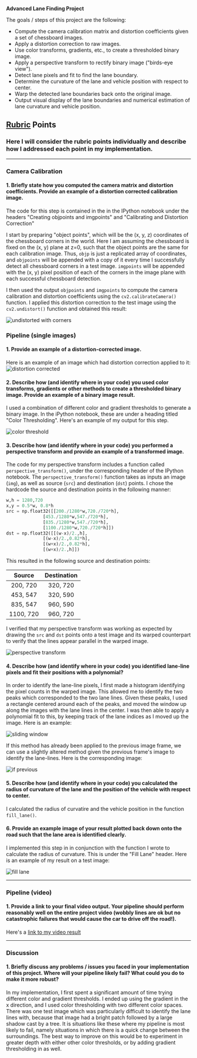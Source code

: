 **Advanced Lane Finding Project**

The goals / steps of this project are the following:

* Compute the camera calibration matrix and distortion coefficients given a set of chessboard images.
* Apply a distortion correction to raw images.
* Use color transforms, gradients, etc., to create a thresholded binary image.
* Apply a perspective transform to rectify binary image ("birds-eye view").
* Detect lane pixels and fit to find the lane boundary.
* Determine the curvature of the lane and vehicle position with respect to center.
* Warp the detected lane boundaries back onto the original image.
* Output visual display of the lane boundaries and numerical estimation of lane curvature and vehicle position.

[//]: # (Image References)

[image1]: ./undistorted_images/undistorted_with_corners.png "Undistorted with Corners"
[image2]: ./output_images/undistorted.png "distortion corrected"
[image3]: ./output_images/combined_threshold.png "Binary Example"
[image4]: ./output_images/lane_lines_top_down.png "Warp Example"
[image5]: ./output_images/sliding_windows.png "Sliding Windows"
[image6]: ./output_images/past_lane_lines.png "If Previous"
[image7]: ./output_images/filled_lane.png "Filled Lane"
[video1]: ./project_video_output3.mp4 "Video"

## [Rubric](https://review.udacity.com/#!/rubrics/571/view) Points

### Here I will consider the rubric points individually and describe how I addressed each point in my implementation.  

---

### Camera Calibration

#### 1. Briefly state how you computed the camera matrix and distortion coefficients. Provide an example of a distortion corrected calibration image.

The code for this step is contained in the in the IPython notebook under the headers "Creating objpoints and imgpoints" and "Calibrating and Distortion Correction"

I start by preparing "object points", which will be the (x, y, z) coordinates of the chessboard corners in the world. Here I am assuming the chessboard is fixed on the (x, y) plane at z=0, such that the object points are the same for each calibration image.  Thus, `objp` is just a replicated array of coordinates, and `objpoints` will be appended with a copy of it every time I successfully detect all chessboard corners in a test image.  `imgpoints` will be appended with the (x, y) pixel position of each of the corners in the image plane with each successful chessboard detection.  

I then used the output `objpoints` and `imgpoints` to compute the camera calibration and distortion coefficients using the `cv2.calibrateCamera()` function.  I applied this distortion correction to the test image using the `cv2.undistort()` function and obtained this result: 

![undistorted with corners][image1]

### Pipeline (single images)

#### 1. Provide an example of a distortion-corrected image.

Here is an example of an image which had distortion correction applied to it:
![distortion corrected][image2]

#### 2. Describe how (and identify where in your code) you used color transforms, gradients or other methods to create a thresholded binary image.  Provide an example of a binary image result.

I used a combination of different color and gradient thresholds to generate a binary image. In the iPython notebook, these are under a heading titled "Color Thresholding". Here's an example of my output for this step.

![color threshold][image3]

#### 3. Describe how (and identify where in your code) you performed a perspective transform and provide an example of a transformed image.

The code for my perspective transform includes a function called `perspective_transform()`, under the corresponding header of the IPython notebook.  The `perspective_transform()` function takes as inputs an image (`img`), as well as source (`src`) and destination (`dst`) points.  I chose the hardcode the source and destination points in the following manner:

```python
w,h = 1280,720
x,y = 0.5*w, 0.8*h
src = np.float32([[200./1280*w,720./720*h],
              [453./1280*w,547./720*h],
              [835./1280*w,547./720*h],
              [1100./1280*w,720./720*h]])
dst = np.float32([[(w-x)/2.,h],
              [(w-x)/2.,0.82*h],
              [(w+x)/2.,0.82*h],
              [(w+x)/2.,h]])
```

This resulted in the following source and destination points:

| Source        | Destination   | 
|:-------------:|:-------------:| 
| 200, 720      | 320, 720      | 
| 453, 547      | 320, 590      |
| 835, 547      | 960, 590      |
| 1100, 720     | 960, 720      |

I verified that my perspective transform was working as expected by drawing the `src` and `dst` points onto a test image and its warped counterpart to verify that the lines appear parallel in the warped image.

![perspective transform][image4]

#### 4. Describe how (and identify where in your code) you identified lane-line pixels and fit their positions with a polynomial?

In order to identify the lane-line pixels, I first made a histogram identifying the pixel counts in the warped image. This allowed me to identify the two peaks which corresponded to the two lane lines. Given these peaks, I used a rectangle centered around each of the peaks, and moved the window up along the images with the lane lines in the center. I was then able to apply a polynomial fit to this, by keeping track of the lane indices as I moved up the image. Here is an example:

![sliding window][image5]

If this method has already been applied to the previous image frame, we can use a slightly altered method given the previous frame's image to identify the lane-lines. Here is the corresponding image:

![if previous][image6]

#### 5. Describe how (and identify where in your code) you calculated the radius of curvature of the lane and the position of the vehicle with respect to center.

I calculated the radius of curvatire and the vehicle position in the function `fill_lane()`.

#### 6. Provide an example image of your result plotted back down onto the road such that the lane area is identified clearly.

I implemented this step in in conjunction with the function I wrote to calculate the radius of curvature. This is under the "Fill Lane" header. Here is an example of my result on a test image:

![fill lane][image7]

---

### Pipeline (video)

#### 1. Provide a link to your final video output.  Your pipeline should perform reasonably well on the entire project video (wobbly lines are ok but no catastrophic failures that would cause the car to drive off the road!).

Here's a [link to my video result](./project_video_output3.mp4)

---

### Discussion

#### 1. Briefly discuss any problems / issues you faced in your implementation of this project.  Where will your pipeline likely fail?  What could you do to make it more robust?

In my implementation, I first spent a significant amount of time trying different color and gradient thresholds. I ended up using the gradient in the x direction, and I used color thresholding with two different color spaces. There was one test image which was particularly difficult to identify the lane lines with, because that image had a bright patch followed by a large shadow cast by a tree. It is situations like these where my pipeline is most likely to fail, namely situations in which there is a quick change between the surroundings. The best way to improve on this would be to experiment in greater depth with either other color thresholds, or by adding gradient thresholding in as well.
